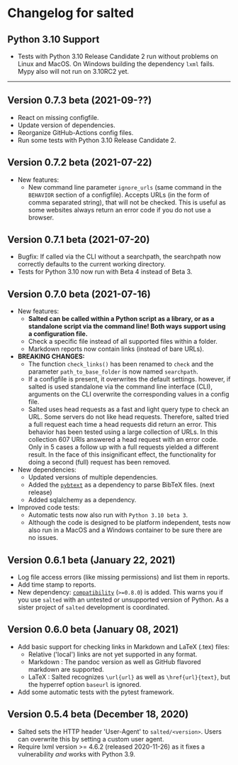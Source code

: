 # Changelog for salted



## Python 3.10 Support

* Tests with Python 3.10 Release Candidate 2 run without problems on Linux and MacOS. On Windows building the dependency `lxml` fails. Mypy also will not run on 3.10RC2 yet.

---

## Version 0.7.3 beta (2021-09-??)

* React on missing configfile.
* Update version of dependencies.
* Reorganize GitHub-Actions config files.
* Run some tests with Python 3.10 Release Candidate 2.

## Version 0.7.2 beta (2021-07-22)

* New features:
  * New command line parameter `ignore_urls` (same command in the `BEHAVIOR` section of a configfile). Accepts URLs (in the form of comma separated string), that will not be checked. This is useful as some websites always return an error code if you do not use a browser.

## Version 0.7.1 beta (2021-07-20)

* Bugfix: If called via the CLI without a searchpath, the searchpath now correctly defaults to the current working directory.
* Tests for Python 3.10 now run with Beta 4 instead of Beta 3.

## Version 0.7.0 beta (2021-07-16)

* New features:
  * **Salted can be called within a Python script as a library, or as a standalone script via the command line! Both ways support using a configuration file.**
  * Check a specific file instead of all supported files within a folder.
  * Markdown reports now contain links (instead of bare URLs).
* **BREAKING CHANGES:**
  *  The function `check_links()` has been renamed to `check`  and the parameter `path_to_base_folder` is now named `searchpath`.
  * If a configfile is present, it overwrites the default settings. however, if salted is used standalone via the command line interface (CLI), arguments on the CLI overwrite the corresponding values in a config file.
  * Salted uses head requests as a fast and light query type to check an URL. Some servers do not like head requests. Therefore, salted tried a full request each time a head requests did return an error. This behavior has been tested using a large collection of URLs. In this collection 607 URls answered a head request with an error code. Only in 5 cases a follow up with a full requests yielded a different result. In the face of this insignificant effect, the functionality for doing a second (full) request has been removed.
* New dependencies:
  * Updated versions of multiple dependencies.
  * Added the [`pybtext`](https://pypi.org/project/pybtex/) as a dependency to parse BibTeX files. (next release)
  * Added sqlalchemy as a dependency.
* Improved code tests:
    * Automatic tests now also run with `Python 3.10 beta 3`.
    * Although the code is designed to be platform independent, tests now also run in a MacOS and a Windows container to be sure there are no issues.


## Version 0.6.1 beta (January 22, 2021)

* Log file access errors (like missing permissions) and list them in reports.
* Add time stamp to reports.
* New dependency: [`compatibility`](https://github.com/RuedigerVoigt/compatibility) (`>=0.8.0`) is added. This warns you if you use `salted` with an untested or unsupported version of Python. As a sister project of `salted` development is coordinated.

## Version 0.6.0 beta (January 08, 2021)

* Add basic support for checking links in Markdown and LaTeX (.tex) files:
    * Relative ('local') links are not yet supported in any format.
    * Markdown : The pandoc version as well as GitHub flavored markdown are supported.
    * LaTeX : Salted recognizes `\url{url}` as well as `\href{url}{text}`, but the hyperref option `baseurl` is ignored.
* Add some automatic tests with the pytest framework.

## Version 0.5.4 beta (December 18, 2020)

* Salted sets the HTTP header 'User-Agent' to `salted/<version>`. Users can overwrite this by setting a custom user agent.
* Require lxml version >= 4.6.2 (released 2020-11-26) as it fixes a vulnerability *and* works with Python 3.9.